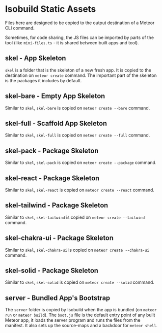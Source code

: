 # Isobuild Static Assets

Files here are designed to be copied to the output destination of a Meteor CLI
command.

Sometimes, for code sharing, the JS files can be imported by parts of the tool
(like `mini-files.ts` - it is shared between built apps and tool).

## skel - App Skeleton

`skel` is a folder that is the skeleton of a new fresh app. It is copied to the
destination on `meteor create` command. The important part of the skeleton is
the packages it includes by default.

## skel-bare - Empty App Skeleton

Similar to `skel`, `skel-bare` is copied on `meteor create --bare` command.

## skel-full - Scaffold App Skeleton

Similar to `skel`, `skel-full` is copied on `meteor create --full` command.

## skel-pack - Package Skeleton

Similar to `skel`, `skel-pack` is copied on `meteor create --package` command.

## skel-react - Package Skeleton

Similar to `skel`, `skel-react` is copied on `meteor create --react` command.

## skel-tailwind - Package Skeleton

Similar to `skel`, `skel-tailwind` is copied on `meteor create --tailwind` command.

## skel-chakra-ui - Package Skeleton

Similar to `skel`, `skel-chakra-ui` is copied on `meteor create --chakra-ui` command.

## skel-solid - Package Skeleton

Similar to `skel`, `skel-solid` is copied on `meteor create --solid` command.

## server - Bundled App's Bootstrap

The `server` folder is copied by Isobuild when the app is bundled (on
`meteor run` or `meteor build`). The `boot.js` file is the default entry point
of any built Meteor app, it loads the server program and runs the files from the
manifest. It also sets up the source-maps and a backdoor for `meteor shell`.
